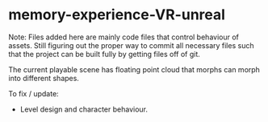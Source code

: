 # memory-experience-VR-unreal

Note: Files added here are mainly code files that control behaviour of assets. 
Still figuring out the proper way to commit all necessary files such that the project can be built fully by getting files off of git.


The current playable scene has floating point cloud that morphs can morph into different shapes. 

To fix / update:
- Level design and character behaviour.
